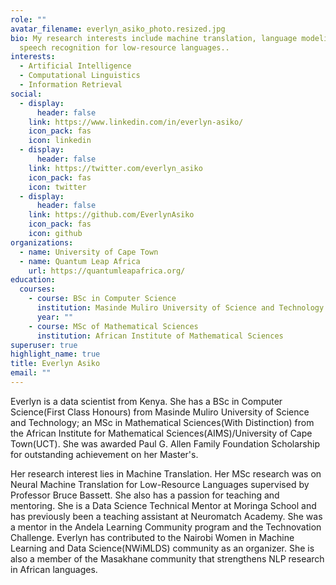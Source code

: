 ```yaml
---
role: ""
avatar_filename: everlyn_asiko_photo.resized.jpg
bio: My research interests include machine translation, language modeling and
  speech recognition for low-resource languages..
interests:
  - Artificial Intelligence
  - Computational Linguistics
  - Information Retrieval
social:
  - display:
      header: false
    link: https://www.linkedin.com/in/everlyn-asiko/
    icon_pack: fas
    icon: linkedin
  - display:
      header: false
    link: https://twitter.com/everlyn_asiko
    icon_pack: fas
    icon: twitter
  - display:
      header: false
    link: https://github.com/EverlynAsiko
    icon_pack: fas
    icon: github
organizations:
  - name: University of Cape Town
  - name: Quantum Leap Africa
    url: https://quantumleapafrica.org/
education:
  courses:
    - course: BSc in Computer Science
      institution: Masinde Muliro University of Science and Technology
      year: ""
    - course: MSc of Mathematical Sciences
      institution: African Institute of Mathematical Sciences
superuser: true
highlight_name: true
title: Everlyn Asiko
email: ""
---
```

Everlyn is a data scientist from Kenya. She has a BSc in Computer Science(First Class Honours) from Masinde Muliro University of Science and Technology; an MSc in Mathematical Sciences(With Distinction) from the African Institute for Mathematical Sciences(AIMS)/University of Cape Town(UCT). She was awarded Paul G. Allen Family Foundation Scholarship for outstanding achievement on her Master's.

Her research interest lies in Machine Translation. Her MSc research was on Neural Machine Translation for Low-Resource Languages supervised by Professor Bruce Bassett. She also has a passion for teaching and mentoring. She is a Data Science Technical Mentor at Moringa School and has previously been a teaching assistant at Neuromatch Academy. She was a mentor in the Andela Learning Community program and the Technovation Challenge. Everlyn has contributed to the Nairobi Women in Machine Learning and Data Science(NWiMLDS) community as an organizer. She is also a member of the Masakhane community that strengthens NLP research in African languages.